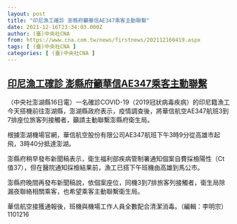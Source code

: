 ```yaml
---
layout: post
title: "印尼漁工確診 澎縣府籲華信AE347乘客主動聯繫"
date: 2021-12-16T23:34:03.000Z
author: (臺)中央社CNA
from: https://www.cna.com.tw/news/firstnews/202112160419.aspx
tags: [ (臺)中央社CNA ]
categories: [ (臺)中央社CNA ]
---
```

<!--1639697643000-->
[印尼漁工確診 澎縣府籲華信AE347乘客主動聯繫](https://www.cna.com.tw/news/firstnews/202112160419.aspx)
------

<div>
<div></div><div><p>（中央社澎湖縣16日電）一名確診COVID-19（2019冠狀病毒疾病）的印尼籍漁工今天搭機前往澎湖縣，澎湖縣政府表示，疫情調查後，將華信航空AE347航班3到7排座位旅客列接觸者，籲請主動聯繫澎縣府衛生局。</p><p>根據澎湖機場官網，華信航空股份有限公司AE347航班下午3時9分從高雄市起飛，3時40分抵達澎湖。</p><p>澎縣府稍早發布新聞稿表示，衛生福利部疾病管制署通知個案自費採檢陽性（Ct值37），但在醫院通知採檢結果前，漁工已搭下午班機由高雄到馬公市。</p><p>澎縣府晚間再發布新聞稿說，依個案座位，同機3到7排旅客列接觸者，衛生局除漏夜聯絡相關乘客，也希望乘客主動聯繫衛生局。</p><p>華信航空接獲通報後，班機與機場工作人員全數配合清潔消毒。（編輯：李明宗）1101216</p></div>
</div>
